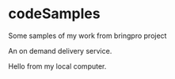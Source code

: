# codeSamples
Some samples of my work from bringpro project


An on demand delivery service.

Hello from my local computer.